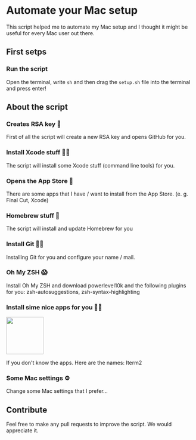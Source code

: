 # Automate your Mac setup

This script helped me to automate my Mac setup and I thought it might be useful for every Mac user out there. 

## First setps

### Run the script

Open the terminal, write `sh` and then drag the `setup.sh` file into the terminal and press enter!

## About the script 

### Creates RSA key 🔐

First of all the script will create a new RSA key and opens GitHub for you. 

### Install Xcode stuff 👨‍💻

The script will install some Xcode stuff (command line tools) for you. 

### Opens the App Store 🏪

There are some apps that I have / want to install from the App Store. (e. g. Final Cut, Xcode)

### Homebrew stuff 🍺

The script will install and update Homebrew for you

### Install Git 🦸‍♂️

Installing Git for you and configure your name / mail. 

### Oh My ZSH 😱

Install Oh My ZSH and download powerlevel10k and the following plugins for you: zsh-autosuggestions, zsh-syntax-highlighting

### Install sime nice apps for you 🧙‍♂️


<img src="https://upload.wikimedia.org/wikipedia/commons/3/31/ITerm2_v3.4_icon.png" height="100"> 


If you don't know the apps. Here are the names: Iterm2

### Some Mac settings ⚙️

Change some Mac settings that I prefer...

## Contribute

Feel free to make any pull requests to improve the script. We would appreciate it. 
